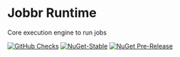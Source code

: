 # Jobbr Runtime

Core execution engine to run jobs

[![GitHub Checks](https://img.shields.io/github/check-runs/jobbrIO/jobbr/master)](https://github.com/jobbrIO/jobbr/actions/workflows/ci.yml)
[![NuGet-Stable](https://img.shields.io/nuget/v/Jobbr.Runtime?label=NuGet%20stable)](https://www.nuget.org/packages/Jobbr.Runtime)
[![NuGet Pre-Release](https://img.shields.io/nuget/vpre/Jobbr.Runtime?label=NuGet%20pre)](https://www.nuget.org/packages/Jobbr.Runtime)

